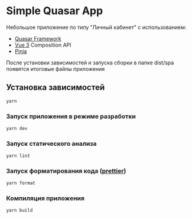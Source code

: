 # Simple Quasar App

Небольшое приложение по типу "Личный кабинет" c использованием:

- [Quasar Framework](https://quasar.dev/)
- [Vue 3](https://vuejs.org/) Composition API
- [Pinia](https://pinia.vuejs.org/)

После установки зависимостей и запуска сборки в папке dist/spa появятся итоговые файлы приложения

## Установка зависимостей

```bash
yarn
```

### Запуск приложения в режиме разработки

```bash
yarn dev
```

### Запуск статического анализа

```bash
yarn lint
```

### Запуск форматирования кода ([prettier](https://github.com/prettier/prettier))

```bash
yarn format
```

### Компиляция приложения

```bash
yarn build
```
